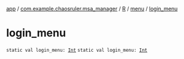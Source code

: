 [app](../../../index.md) / [com.example.chaosruler.msa_manager](../../index.md) / [R](../index.md) / [menu](index.md) / [login_menu](.)

# login_menu

`static val login_menu: `[`Int`](https://kotlinlang.org/api/latest/jvm/stdlib/kotlin/-int/index.html)
`static val login_menu: `[`Int`](https://kotlinlang.org/api/latest/jvm/stdlib/kotlin/-int/index.html)